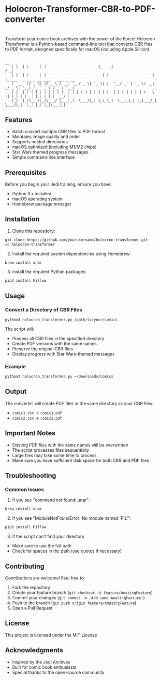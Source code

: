 # Holocron-Transformer-CBR-to-PDF-converter
# 

Transform your comic book archives with the power of the Force! Holocron Transformer is a Python-based command-line tool that converts CBR files to PDF format, designed specifically for macOS (including Apple Silicon).

```
    _    _       _                          _____                      __                            
   | |  | |     | |                        |_   _|                    / _|                           
   | |__| | ___ | | ___   ___ _ __ ___  _ __ | | _ __ __ _ _ __  ___| |_ ___  _ __ _ __ ___   ___ _ __ 
   |  __  |/ _ \| |/ _ \ / __| '__/ _ \| '_ \| || '__/ _` | '_ \/ __|  _/ _ \| '__| '_ ` _ \ / _ \ '__|
   | |  | | (_) | | (_) | (__| | | (_) | | | | || | | (_| | | | \__ \ || (_) | |  | | | | | |  __/ |   
   |_|  |_|\___/|_|\___/ \___|_|  \___/|_| |_\_\_|  \__,_|_| |_|___/_| \___/|_|  |_| |_| |_|\___|_|   
```

## Features

- Batch convert multiple CBR files to PDF format
- Maintains image quality and order
- Supports nested directories
- macOS optimized (including M1/M2 chips)
- Star Wars themed progress messages
- Simple command-line interface

## Prerequisites

Before you begin your Jedi training, ensure you have:

- Python 3.x installed
- macOS operating system
- Homebrew package manager

## Installation

1. Clone this repository:
```bash
git clone https://github.com/yourusername/holocron-transformer.git
cd holocron-transformer
```

2. Install the required system dependencies using Homebrew:
```bash
brew install unar
```

3. Install the required Python packages:
```bash
pip3 install Pillow
```

## Usage

### Convert a Directory of CBR Files

```bash
python3 holocron_transformer.py /path/to/your/comics
```

The script will:
- Process all CBR files in the specified directory
- Create PDF versions with the same names
- Preserve the original CBR files
- Display progress with Star Wars-themed messages

### Example

```bash
python3 holocron_transformer.py ~/Downloads/Comics
```

## Output

The converter will create PDF files in the same directory as your CBR files:
- `comic1.cbr` → `comic1.pdf`
- `comic2.cbr` → `comic2.pdf`

## Important Notes

- Existing PDF files with the same names will be overwritten
- The script processes files sequentially
- Large files may take some time to process
- Make sure you have sufficient disk space for both CBR and PDF files

## Troubleshooting

### Common Issues

1. If you see "command not found: unar":
```bash
brew install unar
```

2. If you see "ModuleNotFoundError: No module named 'PIL'":
```bash
pip3 install Pillow
```

3. If the script can't find your directory:
- Make sure to use the full path
- Check for spaces in the path (use quotes if necessary)

## Contributing

Contributions are welcome! Feel free to:
1. Fork the repository
2. Create your feature branch (`git checkout -b feature/AmazingFeature`)
3. Commit your changes (`git commit -m 'Add some AmazingFeature'`)
4. Push to the branch (`git push origin feature/AmazingFeature`)
5. Open a Pull Request

## License

This project is licensed under the MIT License

## Acknowledgments

- Inspired by the Jedi Archives
- Built for comic book enthusiasts
- Special thanks to the open-source community

